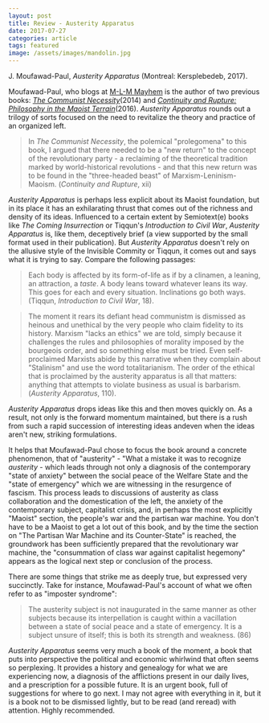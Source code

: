 ```yaml
---
layout: post
title: Review - Austerity Apparatus
date: 2017-07-27
categories: article
tags: featured
image: /assets/images/mandolin.jpg
---
```


J. Moufawad-Paul, *Austerity Apparatus* (Montreal: Kersplebedeb, 2017).

Moufawad-Paul, who blogs at [M-L-M
Mayhem](https://moufawad-paul.blogspot.ca/) is the author of two
previous books: [*The Communist
Necessity*](https://www.leftwingbooks.net/book/content/communist-necessity)(2014)
and [*Continuity and Rupture: Philosophy in the Maoist
Terrain*](http://www.zero-books.net/books/continuity-rupture)(2016). *Austerity Apparatus* rounds out a trilogy of sorts focused on the need to revitalize the theory and practice of an organized left.

>In *The Communist Necessity*, the polemical "prolegomena" to this book, I argued that there needed to be a "new return" to the concept of the revolutionary party - a reclaiming of the theoretical tradition marked by world-historical revolutions - and that this new return was to be found in the "three-headed beast" of Marxism-Leninism-Maoism. (*Continuity and Rupture*, xii)

*Austerity Apparatus* is perhaps less explicit about its Maoist foundation, but in its place it has an exhilarating thrust that comes out of the richness and density of its ideas. Influenced to a certain extent by Semiotext(e) books like *The Coming Insurrection* or Tiqqun's *Introduction to Civil War*, *Austerity Apparatus* is, like them, deceptively brief (a view supported by the small format used in their publication). But *Austerity Apparatus* doesn't rely on the allusive style of the Invisible Commity or Tiqqun, it comes out and says what it is trying to say. Compare the following passages:

>Each body is affected by its form-of-life as if by a clinamen, a leaning, an attraction, a *taste*. A body leans toward whatever leans its way. This goes for each and every situation. Inclinations go both ways. (Tiqqun, *Introduction to Civil War*, 18).

>The moment it rears its defiant head communistm is dismissed as heinous and unethical by the very people who claim fidelity to its history. Marxism "lacks an ethics" we are told, simply because it challenges the rules and philosophies of morality imposed by the bourgeois order, and so something else must be tried. Even self-proclaimed Marxists abide by this narrative when they complain about "Stalinism" and use the word totalitarianism. The order of the ethical that is proclaimed by the austerity apparatus is all that matters: anything that attempts to violate business as usual is barbarism. (*Austerity Apparatus*, 110).

*Austerity Apparatus* drops ideas like this and then moves quickly on. As a result, not only is the forward momentum maintained, but there is a rush from such a rapid succession of interesting ideas andeven when the ideas aren't new, striking formulations.

It helps that Moufawad-Paul chose to focus the book around a concrete phenomenon, that of "austerity" - "What a mistake it was to recognize *austerity* - which leads through not only a diagnosis of the contemporary "state of anxiety" between the social peace of the Welfare State and the "state of emergency" which we are witnessing in the resurgence of fascism. This process leads to discussions of austerity as class collaboration and the domestication of the left, the anxiety of the contemporary subject, capitalist crisis, and, in perhaps the most explicitly "Maoist" section, the people's war and the partisan war machine. You don't have to be a Maoist to get a lot out of this book, and by the time the section on "The Partisan War Machine and its Counter-State" is reached, the groundwork has been sufficiently prepared that the revolutionary war machine, the "consummation of class war against capitalist hegemony" appears as the logical next step or conclusion of the process. 

There are some things that strike me as deeply true, but expressed very succinctly. Take for instance, Moufawad-Paul's account of what we often refer to as "imposter syndrome":

>The austerity subject is not inaugurated in the same manner as other subjects because its interpellation is caught within a vacillation between a state of social peace and a state of emergency. It is a subject unsure of itself; this is both its strength and weakness. (86)

*Austerity Apparatus* seems very much a book of the moment, a book that puts into perspective the political and economic whirlwind that often seems so perplexing. It provides a history and genealogy for what we are experiencing now, a diagnosis of the afflictions present in our daily lives, and a prescription for a possible future. It is an urgent book, full of suggestions for where to go next. I may not agree with everything in it, but it is a book not to be dismissed lightly, but to be read (and reread) with attention. Highly recommended.


